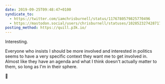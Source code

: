 ```yaml
---
date: 2019-09-25T09:48:47+0100
syndicate_to:
  - https://twitter.com/iamchrisburnell/status/1176780579825770496
  - https://mastodon.social/users/chrisburnell/statuses/102852327428717465
posting_method: https://quill.p3k.io/
---
```


Interesting.

Everyone who insists I should be more involved and interested in politics seems to have a very specific context they want me to get involved in. Almost like they have an agenda and what I think doesn't actually matter to them, so long as I'm in their sphere.

🙉
